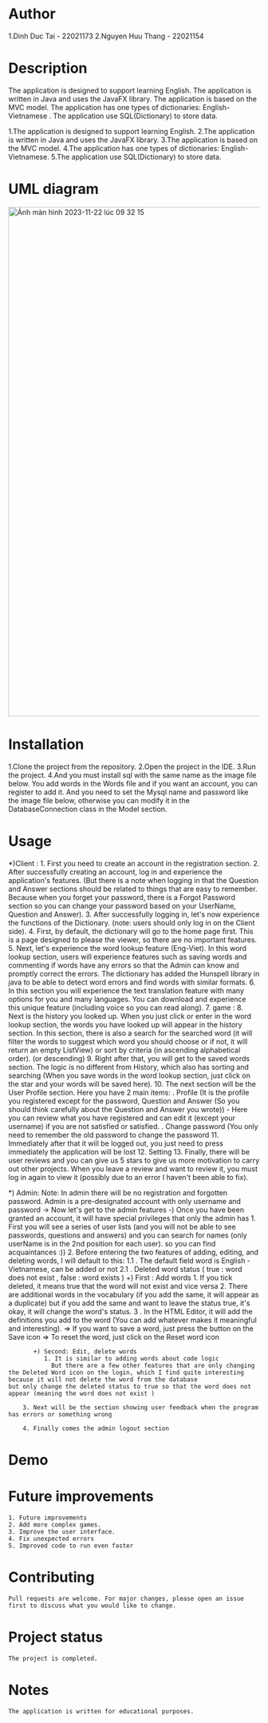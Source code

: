 # Author

  1.Dinh Duc Tai - 22021173
  2.Nguyen Huu Thang - 22021154

# Description
  The application is designed to support learning English. The application is written in Java and uses the JavaFX library. The application is based on the MVC model. The application has one        types of dictionaries: English-Vietnamese . The application use SQL(Dictionary) to store data.

  1.The application is designed to support learning English.
  2.The application is written in Java and uses the JavaFX library.
  3.The application is based on the MVC model.
  4.The application has one types of dictionaries: English-Vietnamese.
  5.The application use SQL(Dictionary) to store data.

# UML diagram

<img width="1021" alt="Ảnh màn hình 2023-11-22 lúc 09 32 15" src="https://github.com/tai03102004/Dictionary/assets/124711101/f9a8de52-3efb-4dee-a42a-a575a317fef0">

# Installation

  1.Clone the project from the repository.
  2.Open the project in the IDE.
  3.Run the project.
  4.And you must install sql with the same name as the image file below. You add words in the Words file and if you want an account, you can register to add it. And you need to set the Mysql       name and password like the image file below, otherwise you can modify it in the DatabaseConnection class in the Model section.

# Usage
  *)Client :
    1. First you need to create an account in the registration section.
    2. After successfully creating an account, log in and experience the application's features. (But there is a note when logging in that the Question and Answer sections should be related to things that are easy to remember. Because when you forget your password, there is a Forgot Password section so you can change your password based on your UserName, Question and Answer).
    3. After successfully logging in, let's now experience the functions of the Dictionary. (note: users should only log in on the Client side).
    4. First, by default, the dictionary will go to the home page first. This is a page designed to please the viewer, so there are no important features.
    5. Next, let's experience the word lookup feature (Eng-Viet). In this word lookup section, users will experience features such as saving words and commenting if words have any errors so that the Admin can know and promptly correct the errors. The dictionary has added the Hunspell library in java to be able to detect word errors and find words with similar formats.
    6. In this section you will experience the text translation feature with many options for you and many languages. You can download and experience this unique feature (including voice so you can read along).
    7. game :
    8. Next is the history you looked up. When you just click or enter in the word lookup section, the words you have looked up will appear in the history section. In this section, there is also a search for the searched word (it will filter the words to suggest which word you should choose or if not, it will return an empty ListView) or sort by criteria (in ascending alphabetical order). (or descending)
    9. Right after that, you will get to the saved words section. The logic is no different from History, which also has sorting and searching (When you save words in the word lookup section, just click on the star and your words will be saved here).
    10. The next section will be the User Profile section. Here you have 2 main items:
          . Profile (It is the profile you registered except for the password, Question and Answer (So you should think carefully about the Question and Answer you wrote))
            - Here you can review what you have registered and can edit it (except your username) if you are not satisfied or satisfied.
         . Change password (You only need to remember the old password to change the password
    11. Immediately after that it will be logged out, you just need to press immediately the application will be lost
    12. Setting 
    13. Finally, there will be user reviews and you can give us 5 stars to give us more motivation to carry out other projects. When you leave a review and want to review it, you must log in again to view it (possibly due to an error I haven't been able to fix).

  *) Admin:
    Note: In admin there will be no registration and forgotten password. Admin is a pre-designated account with only username and password
    -> Now let's get to the admin features
    -) Once you have been granted an account, it will have special privileges that only the admin has
      1. First you will see a series of user lists (and you will not be able to see passwords, questions and answers) and you can search for names (only userName is in the 2nd position for each user). so you can find acquaintances :))
      2. Before entering the two features of adding, editing, and deleting words, I will default to this:
        1.1 . The default field word is English - Vietnamese, can be added or not
        2.1 . Deleted word status ( true : word does not exist , false : word exists )
           +) First : Add words
              1. If you tick deleted, it means true that the word will not exist and vice versa
              2. There are additional words in the vocabulary (if you add the same, it will appear as a duplicate) but if you add the same and want to leave the status true, it's okay, it will               change the word's status.
              3 . In the HTML Editor, it will add the definitions you add to the word (You can add whatever makes it meaningful and interesting).
                 => If you want to save a word, just press the button on the Save icon
                 => To reset the word, just click on the Reset word icon

           +) Second: Edit, delete words
              1. It is similar to adding words about code logic
                But there are a few other features that are only changing the Deleted Word icon on the login, which I find quite interesting because it will not delete the word from the database                 but only change the deleted status to true so that the word does not appear (meaning the word does not exist )

        3. Next will be the section showing user feedback when the program has errors or something wrong

        4. Finally comes the admin logout section

  # Demo

  # Future improvements
    1. Future improvements
    2. Add more complex games.
    3. Improve the user interface.
    4. Fix unexpected errors
    5. Improved code to run even faster

  # Contributing
    Pull requests are welcome. For major changes, please open an issue first to discuss what you would like to change.

  # Project status
    The project is completed.
    
  # Notes
    The application is written for educational purposes.


    
    













      
